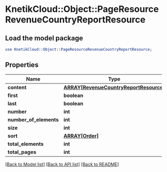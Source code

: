 # KnetikCloud::Object::PageResourceRevenueCountryReportResource

## Load the model package
```perl
use KnetikCloud::Object::PageResourceRevenueCountryReportResource;
```

## Properties
Name | Type | Description | Notes
------------ | ------------- | ------------- | -------------
**content** | [**ARRAY[RevenueCountryReportResource]**](RevenueCountryReportResource.md) |  | [optional] 
**first** | **boolean** |  | [optional] 
**last** | **boolean** |  | [optional] 
**number** | **int** |  | [optional] 
**number_of_elements** | **int** |  | [optional] 
**size** | **int** |  | [optional] 
**sort** | [**ARRAY[Order]**](Order.md) |  | [optional] 
**total_elements** | **int** |  | [optional] 
**total_pages** | **int** |  | [optional] 

[[Back to Model list]](../README.md#documentation-for-models) [[Back to API list]](../README.md#documentation-for-api-endpoints) [[Back to README]](../README.md)


